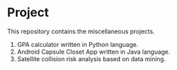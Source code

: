 # Project
This repository contains the miscellaneous projects. 
1. GPA calculator written in Python language. 
2. Android Capsule Closet App written in Java language. 
3. Satellite collision risk analysis based on data mining. 
